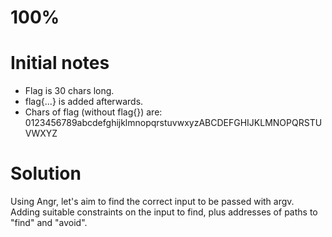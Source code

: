 # 100%

# Initial notes
- Flag is 30 chars long.
- flag{...} is added afterwards.
- Chars of flag (without flag{}) are: 0123456789abcdefghijklmnopqrstuvwxyzABCDEFGHIJKLMNOPQRSTUVWXYZ

# Solution
Using Angr, let's aim to find the correct input to be passed with argv.
Adding suitable constraints on the input to find, plus addresses of paths to "find" and "avoid".